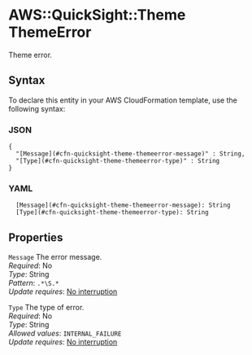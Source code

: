 # AWS::QuickSight::Theme ThemeError<a name="aws-properties-quicksight-theme-themeerror"></a>

Theme error\.

## Syntax<a name="aws-properties-quicksight-theme-themeerror-syntax"></a>

To declare this entity in your AWS CloudFormation template, use the following syntax:

### JSON<a name="aws-properties-quicksight-theme-themeerror-syntax.json"></a>

```
{
  "[Message](#cfn-quicksight-theme-themeerror-message)" : String,
  "[Type](#cfn-quicksight-theme-themeerror-type)" : String
}
```

### YAML<a name="aws-properties-quicksight-theme-themeerror-syntax.yaml"></a>

```
  [Message](#cfn-quicksight-theme-themeerror-message): String
  [Type](#cfn-quicksight-theme-themeerror-type): String
```

## Properties<a name="aws-properties-quicksight-theme-themeerror-properties"></a>

`Message` <a name="cfn-quicksight-theme-themeerror-message"></a>
The error message\.  
_Required_: No  
_Type_: String  
_Pattern_: `.*\S.*`  
_Update requires_: [No interruption](https://docs.aws.amazon.com/AWSCloudFormation/latest/UserGuide/using-cfn-updating-stacks-update-behaviors.html#update-no-interrupt)

`Type` <a name="cfn-quicksight-theme-themeerror-type"></a>
The type of error\.  
_Required_: No  
_Type_: String  
_Allowed values_: `INTERNAL_FAILURE`  
_Update requires_: [No interruption](https://docs.aws.amazon.com/AWSCloudFormation/latest/UserGuide/using-cfn-updating-stacks-update-behaviors.html#update-no-interrupt)
